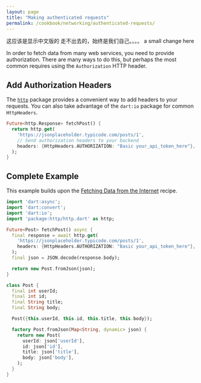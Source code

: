 ```yaml
---
layout: page
title: "Making authenticated requests"
permalink: /cookbook/networking/authenticated-requests/
---
```


这应该是显示中文版的
走不出去的，始终是我们自己。。。。
a small change here

In order to fetch data from many web services, you need to provide
authorization. There are many ways to do this, but perhaps the most common
requires using the `Authorization` HTTP header.

## Add Authorization Headers

The [`http`](https://pub.dartlang.org/packages/http) package provides a
convenient way to add headers to your requests. You can also take advantage of
the `dart:io` package for common `HttpHeaders`.

```dart
Future<http.Response> fetchPost() {
  return http.get(
    'https://jsonplaceholder.typicode.com/posts/1',
    // Send authorization headers to your backend
    headers: {HttpHeaders.AUTHORIZATION: "Basic your_api_token_here"},
  );
}
```

## Complete Example

This example builds upon the [Fetching Data from the Internet](/cookbook/networking/fetch-data/)
recipe.

```dart
import 'dart:async';
import 'dart:convert';
import 'dart:io';
import 'package:http/http.dart' as http;

Future<Post> fetchPost() async {
  final response = await http.get(
    'https://jsonplaceholder.typicode.com/posts/1',
    headers: {HttpHeaders.AUTHORIZATION: "Basic your_api_token_here"},
  );
  final json = JSON.decode(response.body);

  return new Post.fromJson(json);
}

class Post {
  final int userId;
  final int id;
  final String title;
  final String body;

  Post({this.userId, this.id, this.title, this.body});

  factory Post.fromJson(Map<String, dynamic> json) {
    return new Post(
      userId: json['userId'],
      id: json['id'],
      title: json['title'],
      body: json['body'],
    );
  }
}
```